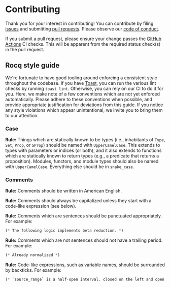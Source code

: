 # Contributing

Thank you for your interest in contributing! You can contribute by filing [issues](https://github.com/stepchowfun/proofs/issues) and submitting [pull requests](https://github.com/stepchowfun/proofs/pulls). Please observe our [code of conduct](https://github.com/stepchowfun/proofs/blob/main/CODE_OF_CONDUCT.md)<!-- [file:CODE_OF_CONDUCT.md] -->.

If you submit a pull request, please ensure your change passes the [GitHub Actions](https://github.com/stepchowfun/proofs/actions) CI checks. This will be apparent from the required status check(s) in the pull request.

## Rocq style guide

We're fortunate to have good tooling around enforcing a consistent style throughout the codebase. If you have [Toast](https://github.com/stepchowfun/toast), you can run the various lint checks by running `toast lint`. Otherwise, you can rely on our CI to do it for you. Here, we make note of a few conventions which are not yet enforced automatically. Please adhere to these conventions when possible, and provide appropriate justification for deviations from this guide. If you notice any style violations which appear unintentional, we invite you to bring them to our attention.

### Case

**Rule:** Things which are statically known to be types (i.e., inhabitants of `Type`, `Set`, `Prop`, or `SProp`) should be named with `UpperCamelCase`. This extends to types with parameters or indices (or both), and it also extends to functions which are statically known to return types (e.g., a predicate that returns a proposition). Modules, functors, and module types should also be named with `UpperCamelCase`. Everything else should be in `snake_case`.

### Comments

**Rule:** Comments should be written in American English.

**Rule:** Comments should always be capitalized unless they start with a code-like expression (see below).

**Rule:** Comments which are sentences should be punctuated appropriately. For example:

```rust
(* The following logic implements beta reduction. *)
```

**Rule:** Comments which are not sentences should not have a trailing period. For example:

```rust
(* Already normalized *)
```

**Rule:** Code-like expressions, such as variable names, should be surrounded by backticks. For example:

```rust
(* `source_range` is a half-open interval, closed on the left and open on the right. *)
```
